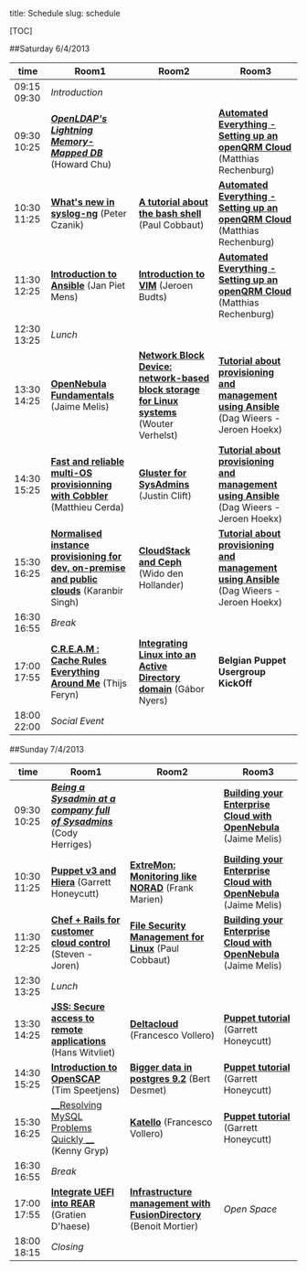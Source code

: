 title: Schedule
slug: schedule

[TOC]

##Saturday 6/4/2013

| time          | Room1 | Room2 | Room3 |
|---------------|-------|-------|-------|
| 09:15 09:30 | _Introduction_ |
| 09:30 10:25 | [___OpenLDAP's Lightning Memory-Mapped DB___](whats-new-in-openldap.html) (Howard Chu) | | [__Automated Everything - Setting up an openQRM Cloud__](setting-up-an-openqrm-cloud.html) (Matthias Rechenburg) |
| 10:30 11:25 | [__What's new in syslog-ng__](whats-new-in-syslog-ng.html) (Peter Czanik) | [__A tutorial about the bash shell__]() (Paul Cobbaut) | [__Automated Everything - Setting up an openQRM Cloud__](setting-up-an-openqrm-cloud.html) (Matthias Rechenburg) |
| 11:30 12:25 | [__Introduction to Ansible__](ansible.html) (Jan Piet Mens) | [__Introduction to VIM__]() (Jeroen Budts) | [__Automated Everything - Setting up an openQRM Cloud__](setting-up-an-openqrm-cloud.html) (Matthias Rechenburg) |
| 12:30 13:25 | _Lunch_ |
| 13:30 14:25 | [__OpenNebula Fundamentals__](opennebula-fundamentals.html) (Jaime Melis) | [__Network Block Device: network-based block storage for Linux systems__](the-network-block-device-network-based-block-storage-for-linux-systems.html) (Wouter Verhelst) | [__Tutorial about provisioning and management using Ansible__](tutorial-about-provisioning-and-management-using-ansible.html) (Dag Wieers - Jeroen Hoekx) |
| 14:30 15:25 | [__Fast and reliable multi-OS provisionning with Cobbler__]() (Matthieu Cerda) | [__Gluster for SysAdmins__]() (Justin Clift) | [__Tutorial about provisioning and management using Ansible__](tutorial-about-provisioning-and-management-using-ansible.html) (Dag Wieers - Jeroen Hoekx) |
| 15:30 16:25 | [__Normalised instance provisioning for dev, on-premise and public clouds__](normalised-instance-provisioning-for-dev-on-premise-and-public-clouds.html) (Karanbir Singh) | [__CloudStack and Ceph__](intro-to-ceph.html) (Wido den Hollander) | [__Tutorial about provisioning and management using Ansible__](tutorial-about-provisioning-and-management-using-ansible.html) (Dag Wieers - Jeroen Hoekx) |
| 16:30 16:55 | _Break_ |
| 17:00 17:55 | [__C.R.E.A.M : Cache Rules Everything Around Me__](cream-cache-rules-everything-around-me.html) (Thijs Feryn) | [__Integrating Linux into an Active Directory domain__](integrating-linux-into-an-active-directory-domain.html) (Gábor Nyers) | __Belgian Puppet Usergroup KickOff__ |
| 18:00 22:00 | _Social Event_


##Sunday 7/4/2013

| time          | Room1 | Room2 | Room3 |
|---------------|-------|-------|-------|
| 09:30 10:25 | [___Being a Sysadmin at a company full of Sysadmins___](being-a-sysadmin-at-a-company-full-of-sysadmins-your-communication-skills-will-be-tested.html) (Cody Herriges) | | [__Building your Enterprise Cloud with OpenNebula__](building-your-enterprise-cloud-with-opennebula.html) (Jaime Melis) |
| 10:30 11:25 | [__Puppet v3 and Hiera__](puppet-v3-and-data-decoupling-with-hiera.html) (Garrett Honeycutt) | [__ExtreMon: Monitoring like NORAD__](extremon-monitoring-like-norad.html) (Frank Marien) | [__Building your Enterprise Cloud with OpenNebula__](building-your-enterprise-cloud-with-opennebula.html) (Jaime Melis) |
| 11:30 12:25 | [__Chef + Rails for customer cloud control__](our-devops-story-chef-rails-for-customer-cloud-control.html) (Steven - Joren) | [__File Security Management for Linux__]() (Paul Cobbaut) | [__Building your Enterprise Cloud with OpenNebula__](building-your-enterprise-cloud-with-opennebula.html) (Jaime Melis) |
| 12:30 13:25 | _Lunch_ |
| 13:30 14:25 | [__JSS: Secure access to remote applications__](jss-secure-access-to-remote-applications.html) (Hans Witvliet) | [__Deltacloud__](eolus-and-katello-ftw-for-the-win.html) (Francesco Vollero) | [__Puppet tutorial__](puppet-tutorial-a-beginners-guide.html) (Garrett Honeycutt) |
| 14:30 15:25 | [__Introduction to OpenSCAP__](introduction-to-openscap.html) (Tim Speetjens) | [__Bigger data in postgres 9.2__](bigger-data-in-postgres-92.html) (Bert Desmet) | [__Puppet tutorial__](puppet-tutorial-a-beginners-guide.html) (Garrett Honeycutt) |
| 15:30 16:25 | [__Resolving MySQL Problems Quickly __]() (Kenny Gryp) | [__Katello__](aeolus-and-katello-ftw-for-the-win.html) (Francesco Vollero) | [__Puppet tutorial__](puppet-tutorial-a-beginners-guide.html) (Garrett Honeycutt) |
| 16:30 16:55 | _Break_ |
| 17:00 17:55 | [__Integrate UEFI into REAR__](integrating-uefi-into-relax-and-recover.html) (Gratien D'haese) | [__Infrastructure management with FusionDirectory__]() (Benoit Mortier) | _Open Space_ |
| 18:00 18:15 | _Closing_ |
